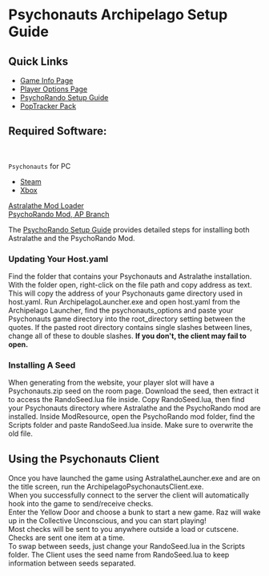 # Psychonauts Archipelago Setup Guide

<h2 style="text-transform:none";>Quick Links</h2>

- [Game Info Page](../../../../games/Psychonauts/info/en)
- [Player Options Page](../../../../games/Psychonauts/player-options)
- [PsychoRando Setup Guide](https://docs.google.com/document/d/1b7QOnOLmTSvdC7A1YK3bsSmhtSOsAMs0XF5j-tyE6Zw/edit?usp=sharing)
- [PopTracker Pack](https://github.com/Mysteryem/Psychonauts_AP_PopTracker/releases)

<h2 style="text-transform:none";>Required Software:</h2> <br>

`Psychonauts` for PC

- [Steam](https://store.steampowered.com/app/3830/Psychonauts/)
- [Xbox](https://www.xbox.com/en-US/games/store/Psychonauts/C5HHPG1TXDNG)

[Astralathe Mod Loader](https://gitlab.com/scrunguscrungus/astralathe/-/releases) <br>
[PsychoRando Mod, AP Branch](https://github.com/Akashortstack/PsychoRando/releases) <br>

The [PsychoRando Setup Guide](https://docs.google.com/document/d/1b7QOnOLmTSvdC7A1YK3bsSmhtSOsAMs0XF5j-tyE6Zw/edit?usp=sharing)
provides detailed steps for installing both Astralathe and the PsychoRando Mod.

<h3 style="text-transform:none";>Updating Your Host.yaml</h3>

Find the folder that contains your Psychonauts and Astralathe installation. With the folder open, right-click on the
file path and copy address as text. This will copy the address of your Psychonauts game directory used in host.yaml.
Run ArchipelagoLauncher.exe and open host.yaml from the Archipelago Launcher, find the psychonauts_options and paste
your Psychonauts game directory into the root_directory setting between the quotes. If the pasted root directory
contains single slashes between lines, change all of these to double
slashes. **If you don't, the client may fail to open.**

<h3 style="text-transform:none";>Installing A Seed</h3>

When generating from the website, your player slot will have a Psychonauts.zip seed on the room page. Download the seed,
then extract it to access the RandoSeed.lua file inside. Copy RandoSeed.lua, then find your Psychonauts directory where Astralathe and the
PsychoRando mod are installed. Inside ModResource, open the PsychoRando mod folder, find the Scripts folder and paste
RandoSeed.lua inside. Make sure to overwrite the old file.

<h2 style="text-transform:none";>Using the Psychonauts Client</h2>

Once you have launched the game using AstralatheLauncher.exe and are on the title screen, run the
ArchipelagoPsychonautsClient.exe. <br>
When you successfully connect to the server the client will automatically hook into the game to send/receive
checks. <br>
Enter the Yellow Door and choose a bunk to start a new game. Raz will wake up in the Collective Unconscious, and you can
start playing! <br>
Most checks will be sent to you anywhere outside a load or cutscene. Checks are sent one item at a time. <br>
To swap between seeds, just change your RandoSeed.lua in the Scripts folder. The Client uses the seed name from
RandoSeed.lua to keep information between seeds separated. <br>

